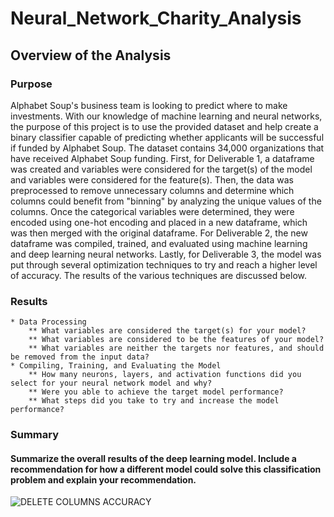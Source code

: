# Neural_Network_Charity_Analysis

## Overview of the Analysis
### Purpose

Alphabet Soup's business team is looking to predict where to make investments. With our knowledge of machine learning and neural networks, the purpose of this project is to use the provided dataset and help create a binary classifier capable of predicting whether applicants will be successful if funded by Alphabet Soup. The dataset contains 34,000 organizations that have received Alphabet Soup funding. First, for Deliverable 1, a dataframe was created and variables were considered for the target(s) of the model and variables were considered for the feature(s). Then, the data was preprocessed to remove unnecessary columns and determine which columns could benefit from "binning" by analyzing the unique values of the columns. Once the categorical variables were determined, they were encoded using one-hot encoding and placed in a new dataframe, which was then merged with the original dataframe. For Deliverable 2, the new dataframe was compiled, trained, and evaluated using machine learning and deep learning neural networks. Lastly, for Deliverable 3, the model was put through several optimization techniques to try and reach a higher level of accuracy. The results of the various techniques are discussed below. 

### Results
	* Data Processing
		** What variables are considered the target(s) for your model?
		** What variables are considered to be the features of your model?
		** What variables are neither the targets nor features, and should be removed from the input data?
	* Compiling, Training, and Evaluating the Model
		** How many neurons, layers, and activation functions did you select for your neural network model and why?
		** Were you able to achieve the target model performance?
		** What steps did you take to try and increase the model performance?

### Summary
#### Summarize the overall results of the deep learning model. Include a recommendation for how a different model could solve this classification problem and explain your recommendation.
![DELETE COLUMNS ACCURACY](https://user-images.githubusercontent.com/98500639/178119663-783a5286-b55f-40c2-98f4-0a2101fb3064.png)
